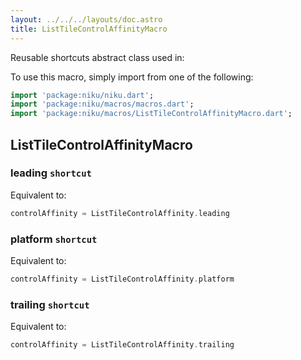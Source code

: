 ```yaml
---
layout: ../../../layouts/doc.astro
title: ListTileControlAffinityMacro
---
```

Reusable shortcuts abstract class used in:


To use this macro, simply import from one of the following:
```dart
import 'package:niku/niku.dart';
import 'package:niku/macros/macros.dart';
import 'package:niku/macros/ListTileControlAffinityMacro.dart';
```
## ListTileControlAffinityMacro

### leading `shortcut`

Equivalent to:
```dart
controlAffinity = ListTileControlAffinity.leading
```

### platform `shortcut`

Equivalent to:
```dart
controlAffinity = ListTileControlAffinity.platform
```

### trailing `shortcut`

Equivalent to:
```dart
controlAffinity = ListTileControlAffinity.trailing
```

